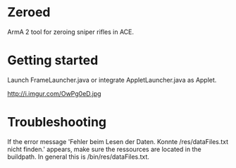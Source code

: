 # Zeroed
ArmA 2 tool for zeroing sniper rifles in ACE.

# Getting started
Launch FrameLauncher.java or integrate AppletLauncher.java as Applet.

http://i.imgur.com/OwPg0eD.jpg

# Troubleshooting
If the error message
'Fehler beim Lesen der Daten. Konnte /res/dataFiles.txt nicht finden.'
appears, make sure the ressources are located in the buildpath. In general this is /bin/res/dataFiles.txt.
